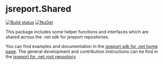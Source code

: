 # jsreport.Shared
[![Build status](https://ci.appveyor.com/api/projects/status/nl2evif6uho2y7ha?svg=true)](https://ci.appveyor.com/project/pofider/jsreport-dotnet-shared)
[![NuGet](https://img.shields.io/nuget/v/jsreport.Shared.svg)](https://nuget.org/packages/jsreport.Shared)

This package includes some helper functions and interfaces which are shared across the .net sdk for jsreport repositories.

You can find examples and documentation in the [jsreport sdk for .net home page](https://jsreport.net/learn/dotnet).
The general development and contribution instructions can be find in the [jsreport for .net  root repository](https://github.com/jsreport/jsreport-dotnet).